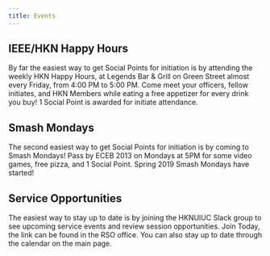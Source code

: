 ```yaml
---
title: Events
---
```

IEEE/HKN Happy Hours
---
By far the easiest way to get Social Points for initiation is by attending the weekly HKN Happy Hours, at Legends Bar & Grill on Green Street almost every Friday, from 4:00 PM to 5:00 PM. Come meet your officers, fellow initiates, and HKN Members while eating a free appetizer for every drink you buy! 1 Social Point is awarded for initiate attendance.

Smash Mondays
---
The second easiest way to get Social Points for initiation is by coming to Smash Mondays! Pass by ECEB 2013 on Mondays at 5PM for some video games, free pizza, and 1 Social Point. Spring 2019 Smash Mondays have started!

Service Opportunities
---
The easiest way to stay up to date is by joining the HKNUIUC Slack group to see upcoming service events and review session opportunities. Join Today, the link can be found in the RSO office. You can also stay up to date through the calendar on the main page.
